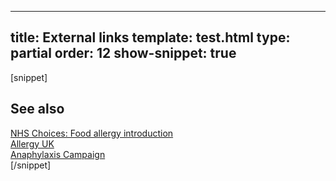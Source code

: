 ---
title: External links
template: test.html
type: partial
order: 12
show-snippet: true
------------------
[snippet]
<!--external links-->
<div class="wrapper content--other-related">
    <div class="col-wrap">
        <div class="col col--fluid-3 padding-top--3">
            <h2>See also</h2>
        </div>
        <div class="col col--fluid-one-half padding-top--6">
            <div class="padding-bottom--4">
                <a href="http://www.nhs.uk/conditions/food-allergy/Pages/Intro1.aspx" target="_blank" class="font-size--h3">
                    NHS Choices: Food allergy introduction
                </a>
            </div>
            <div class="padding-bottom--4">
                <a href="https://www.allergyuk.org/food-allergy-or-food-intolerance/food-allergy-or-food-intolerance?gclid=Cj0KEQjwmKG5BRDv4YaE5t6oqf0BEiQAwqDNfO_nh2C5y9U2ZkLz-t-EXOyfIiu93n8BkVpmFDZ946caAr5A8P8HAQ" target="_blank" class="font-size--h3">
                    Allergy UK
                </a>
            </div>
            <div class="padding-bottom--4">
                <a href="http://www.anaphylaxis.org.uk/" target="_blank" class="font-size--h3">
                    Anaphylaxis Campaign
                </a>
            </div>
        </div>
    </div>
</div>
[/snippet]

